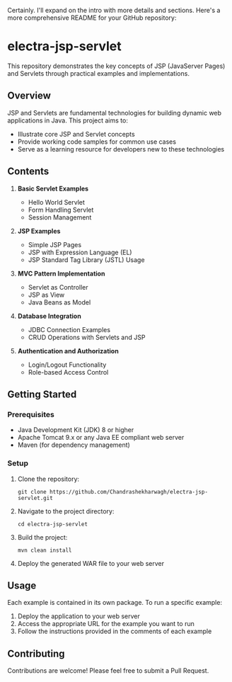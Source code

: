 Certainly. I'll expand on the intro with more details and sections. Here's a more comprehensive README for your GitHub repository:

# electra-jsp-servlet

This repository demonstrates the key concepts of JSP (JavaServer Pages) and Servlets through practical examples and implementations.

## Overview

JSP and Servlets are fundamental technologies for building dynamic web applications in Java. This project aims to:

- Illustrate core JSP and Servlet concepts
- Provide working code samples for common use cases
- Serve as a learning resource for developers new to these technologies

## Contents

1. **Basic Servlet Examples**
   - Hello World Servlet
   - Form Handling Servlet
   - Session Management

2. **JSP Examples**
   - Simple JSP Pages
   - JSP with Expression Language (EL)
   - JSP Standard Tag Library (JSTL) Usage

3. **MVC Pattern Implementation**
   - Servlet as Controller
   - JSP as View
   - Java Beans as Model

4. **Database Integration**
   - JDBC Connection Examples
   - CRUD Operations with Servlets and JSP

5. **Authentication and Authorization**
   - Login/Logout Functionality
   - Role-based Access Control

## Getting Started

### Prerequisites
- Java Development Kit (JDK) 8 or higher
- Apache Tomcat 9.x or any Java EE compliant web server
- Maven (for dependency management)

### Setup
1. Clone the repository:
   ```
   git clone https://github.com/Chandrashekharwagh/electra-jsp-servlet.git
   ```
2. Navigate to the project directory:
   ```
   cd electra-jsp-servlet
   ```
3. Build the project:
   ```
   mvn clean install
   ```
4. Deploy the generated WAR file to your web server

## Usage

Each example is contained in its own package. To run a specific example:

1. Deploy the application to your web server
2. Access the appropriate URL for the example you want to run
3. Follow the instructions provided in the comments of each example

## Contributing

Contributions are welcome! Please feel free to submit a Pull Request.

